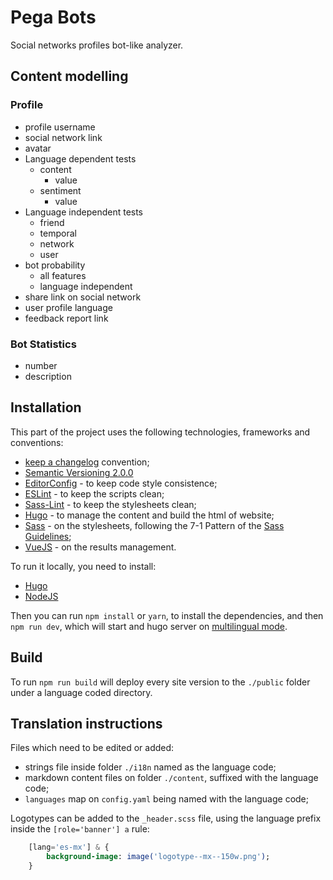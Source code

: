 # Pega Bots

Social networks profiles bot-like analyzer.

## Content modelling

### Profile

- profile username
- social network link
- avatar
- Language dependent tests
	+ content
		* value
	+ sentiment
		* value
- Language independent tests
	+ friend
	+ temporal
	+ network
	+ user
- bot probability
	+ all features
	+ language independent
- share link on social network
- user profile language
- feedback report link

### Bot Statistics

- number
- description

## Installation

This part of the project uses the following technologies, frameworks and conventions:

- [keep a changelog](https://keepachangelog.com/en/1.0.0/) convention;
- [Semantic Versioning 2.0.0](https://semver.org/spec/v2.0.0.html)
- [EditorConfig](http://editorconfig.org/) - to keep code style consistence;
- [ESLint](https://eslint.org/) - to keep the scripts clean;
- [Sass-Lint](https://github.com/sasstools/sass-lint) - to keep the stylesheets clean;
- [Hugo](https://gohugo.io/) - to manage the content and build the html of website;
- [Sass](http://sass-lang.com/) - on the stylesheets, following the 7-1 Pattern of the [Sass Guidelines](https://sass-guidelin.es/);
- [VueJS](https://vuejs.org/) - on the results management.

To run it locally, you need to install:

- [Hugo](https://gohugo.io/)
- [NodeJS](https://nodejs.org/en/)

Then you can run `npm install` or `yarn`, to install the dependencies, and then `npm run dev`, which will start and hugo server on [multilingual mode](https://gohugo.io/content-management/multilingual/#configure-multilingual-multihost).

## Build

To run `npm run build` will deploy every site version to the `./public` folder under a language coded directory.

## Translation instructions

Files which need to be edited or added:

- strings file inside folder `./i18n` named as the language code;
- markdown content files on folder `./content`, suffixed with the language code;
- `languages` map on `config.yaml` being named with the language code;

Logotypes can be added to the `_header.scss` file, using the language prefix inside the `[role='banner'] a` rule:

```sass
	[lang='es-mx'] & {
		background-image: image('logotype--mx--150w.png');
	}
```
